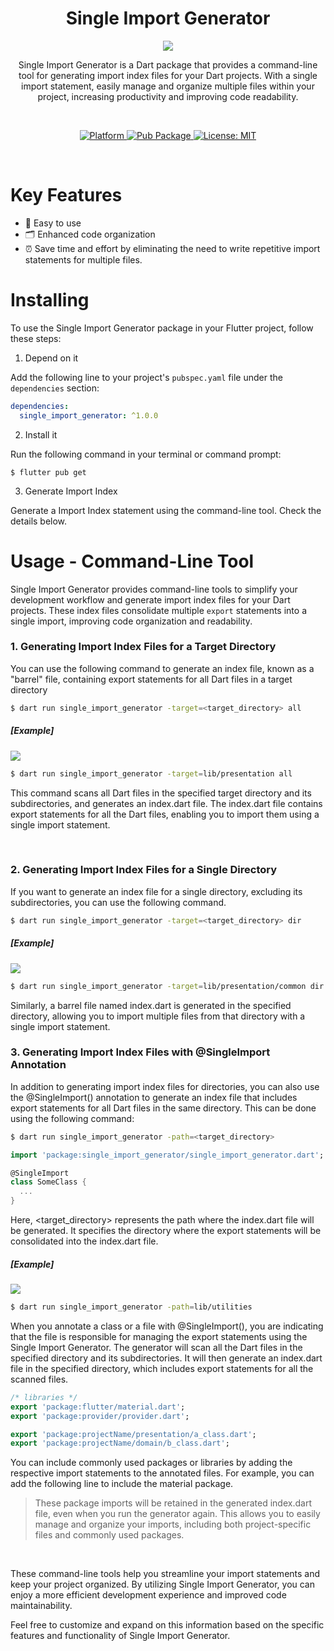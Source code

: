 <h1 align="center">Single Import Generator</h1>
<p align="center"><img src="https://github.com/Xim-ya/single_import_generator/assets/75591730/611e68bf-abbe-4dff-8e20-03b8073728d6"/></p>
<p align="center">Single Import Generator is a Dart package that provides a command-line tool for generating import index files for your Dart projects. With a single import statement, easily manage and organize multiple files within your project, increasing productivity and improving code readability.</p><br>

<p align="center">
  <a href="https://flutter.dev">
    <img src="https://img.shields.io/badge/Platform-Flutter-02569B?logo=flutter"
      alt="Platform" />
  </a>
  <a href="">
    <img src="https://img.shields.io/pub/v/single_import_generator"
      alt="Pub Package"/>
  </a>
  <a href="https://opensource.org/licenses/MIT">
    <img src="https://img.shields.io/github/license/aagarwal1012/animated-text-kit?color=red"
      alt="License: MIT" />
  </a>


</p><br>    


# Key Features
    

* 🔑 Easy to use
* 🗂️ Enhanced code organization
* ⏰ Save time and effort by eliminating the need to write repetitive import statements for multiple files.




# Installing

To use the Single Import Generator package in your Flutter project, follow these steps:

1. Depend on it

Add the following line to your project's `pubspec.yaml` file under the `dependencies` section:

```yaml
dependencies:
  single_import_generator: ^1.0.0
```

2. Install it

Run the following command in your terminal or command prompt:

```
$ flutter pub get
```

3. Generate Import Index 

Generate a Import Index statement using the command-line tool. Check the details below.


# Usage - Command-Line Tool
Single Import Generator provides command-line tools to simplify your development workflow and generate import index files for your Dart projects. These index files consolidate multiple `export` statements into a single import, improving code organization and readability.

 

### 1. Generating Import Index Files for a Target Directory

You can use the following command to generate an index file, known as a "barrel" file, containing export statements for all Dart files in a target directory
```bash
$ dart run single_import_generator -target=<target_directory> all
```
##### [Example]
<img src="https://github.com/Xim-ya/single_import_generator/assets/75591730/fabf160f-7237-4442-9898-57f611e020db"/>

```bash
$ dart run single_import_generator -target=lib/presentation all
```

This command scans all Dart files in the specified target directory and its subdirectories, and generates an index.dart file. The index.dart file contains export statements for all the Dart files, enabling you to import them using a single import statement.




<br/>


### 2. Generating Import Index Files for a Single Directory

If you want to generate an index file for a single directory, excluding its subdirectories, you can use the following command.
```bash
$ dart run single_import_generator -target=<target_directory> dir
```

##### [Example]
<img src="https://github.com/Xim-ya/single_import_generator/assets/75591730/d53c45c5-6c37-4d5b-9614-e947aefa491c"/>

```bash
$ dart run single_import_generator -target=lib/presentation/common dir
```
Similarly, a barrel file named index.dart is generated in the specified directory, allowing you to import multiple files from that directory with a single import statement.


### 3. Generating Import Index Files with @SingleImport Annotation
In addition to generating import index files for directories, you can also use the @SingleImport() annotation to generate an index file that includes export statements for all Dart files in the same directory. This can be done using the following command:


```bash
$ dart run single_import_generator -path=<target_directory>
```
```dart
import 'package:single_import_generator/single_import_generator.dart';

@SingleImport 
class SomeClass {
  ...
}
```
Here, <target_directory> represents the path where the index.dart file will be generated. It specifies the directory where the export statements will be consolidated into the index.dart file.

##### [Example]


<img src="https://github.com/Xim-ya/single_import_generator/assets/75591730/9052e1f6-d4c6-4a10-bee9-3a1060e04ade"/>

```bash
$ dart run single_import_generator -path=lib/utilities
```

When you annotate a class or a file with @SingleImport(), you are indicating that the file is responsible for managing the export statements using the Single Import Generator. The generator will scan all the Dart files in the specified directory and its subdirectories. It will then generate an index.dart file in the specified directory, which includes export statements for all the scanned files.

```dart
/* libraries */
export 'package:flutter/material.dart';
export 'package:provider/provider.dart';

export 'package:projectName/presentation/a_class.dart';
export 'package:projectName/domain/b_class.dart';
```

You can include commonly used packages or libraries by adding the respective import statements to the annotated files. For example, you can add the following line to include the material package.

> These package imports will be retained in the generated index.dart file, even when you run the generator again. This allows you to easily manage and organize your imports, including both project-specific files and commonly used packages.

<br/>

These command-line tools help you streamline your import statements and keep your project organized. By utilizing Single Import Generator, you can enjoy a more efficient development experience and improved code maintainability.

Feel free to customize and expand on this information based on the specific features and functionality of Single Import Generator.



 

